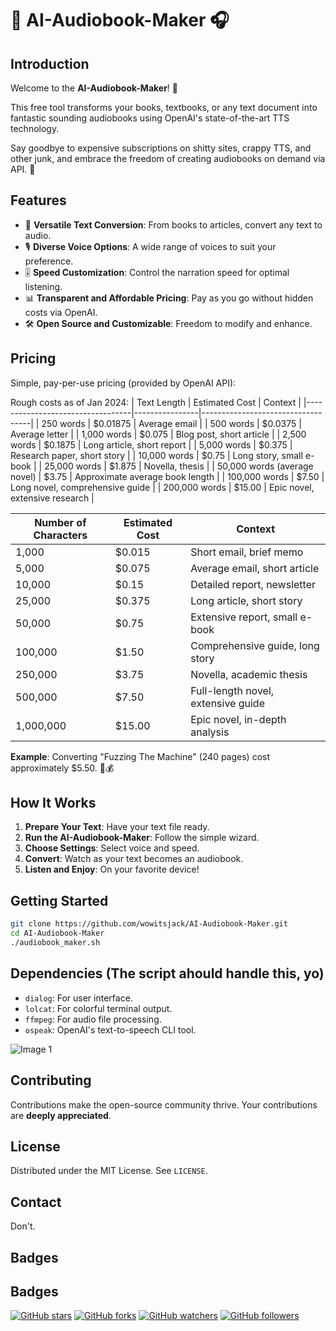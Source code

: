 
# 📖 AI-Audiobook-Maker 🎧

## Introduction
Welcome to the **AI-Audiobook-Maker**! 🚀 

This free tool transforms your books, textbooks, or any text document into fantastic sounding audiobooks using OpenAI's state-of-the-art TTS technology. 

Say goodbye to expensive subscriptions on shitty sites, crappy TTS, and other junk, and embrace the freedom of creating audiobooks on demand via API. 🌟

## Features
- 📘 **Versatile Text Conversion**: From books to articles, convert any text to audio.
- 🎙️ **Diverse Voice Options**: A wide range of voices to suit your preference.
- 🎚️ **Speed Customization**: Control the narration speed for optimal listening.
- 📊 **Transparent and Affordable Pricing**: Pay as you go without hidden costs via OpenAI.
- 🛠️ **Open Source and Customizable**: Freedom to modify and enhance.

## Pricing
Simple, pay-per-use pricing (provided by OpenAI API):

Rough costs as of Jan 2024:
| Text Length                      | Estimated Cost | Context                           |
|----------------------------------|----------------|-----------------------------------|
| 250 words                        | $0.01875       | Average email                     |
| 500 words                        | $0.0375        | Average letter                    |
| 1,000 words                      | $0.075         | Blog post, short article          |
| 2,500 words                      | $0.1875        | Long article, short report        |
| 5,000 words                      | $0.375         | Research paper, short story       |
| 10,000 words                     | $0.75          | Long story, small e-book          |
| 25,000 words                     | $1.875         | Novella, thesis                   |
| 50,000 words (average novel)     | $3.75          | Approximate average book length   |
| 100,000 words                    | $7.50          | Long novel, comprehensive guide   |
| 200,000 words                    | $15.00         | Epic novel, extensive research    |


| Number of Characters | Estimated Cost | Context                            |
|----------------------|----------------|------------------------------------|
| 1,000                | $0.015         | Short email, brief memo            |
| 5,000                | $0.075         | Average email, short article       |
| 10,000               | $0.15          | Detailed report, newsletter        |
| 25,000               | $0.375         | Long article, short story          |
| 50,000               | $0.75          | Extensive report, small e-book     |
| 100,000              | $1.50          | Comprehensive guide, long story    |
| 250,000              | $3.75          | Novella, academic thesis           |
| 500,000              | $7.50          | Full-length novel, extensive guide |
| 1,000,000            | $15.00         | Epic novel, in-depth analysis      |


**Example**: Converting "Fuzzing The Machine" (240 pages) cost approximately $5.50. 📘💰

## How It Works
1. **Prepare Your Text**: Have your text file ready.
2. **Run the AI-Audiobook-Maker**: Follow the simple wizard.
3. **Choose Settings**: Select voice and speed.
4. **Convert**: Watch as your text becomes an audiobook.
5. **Listen and Enjoy**: On your favorite device!

## Getting Started
```bash
git clone https://github.com/wowitsjack/AI-Audiobook-Maker.git
cd AI-Audiobook-Maker
./audiobook_maker.sh
```

## Dependencies (The script ahould handle this, yo)
- `dialog`: For user interface.
- `lolcat`: For colorful terminal output.
- `ffmpeg`: For audio file processing.
- `ospeak`: OpenAI's text-to-speech CLI tool.

![Image 1](images/preview.png)

## Contributing
Contributions make the open-source community thrive. Your contributions are **deeply appreciated**.

## License
Distributed under the MIT License. See `LICENSE`.

## Contact
Don't.

## Badges
## Badges

[![GitHub stars](https://img.shields.io/github/stars/wowitsjack/AI-Audiobook-Maker.svg?style=social&label=Star)](https://github.com/wowitsjack/AI-Audiobook-Maker)
[![GitHub forks](https://img.shields.io/github/forks/wowitsjack/AI-Audiobook-Maker.svg?style=social&label=Fork)](https://github.com/wowitsjack/AI-Audiobook-Maker/fork)
[![GitHub watchers](https://img.shields.io/github/watchers/wowitsjack/AI-Audiobook-Maker.svg?style=social&label=Watch)](https://github.com/wowitsjack/AI-Audiobook-Maker)
[![GitHub followers](https://img.shields.io/github/followers/wowitsjack.svg?style=social&label=Follow)](https://github.com/wowitsjack)

